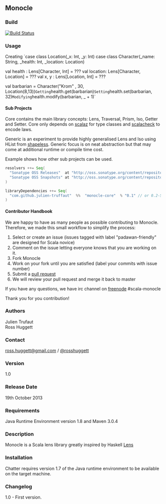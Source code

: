 ## Monocle
### Build
[![Build Status](https://api.travis-ci.org/julien-truffaut/Monocle.png?branch=master)](https://travis-ci.org/julien-truffaut/Monocle)
### Usage
Creating
 `case class Location(_x: Int, _y: Int)
  case class Character(_name: String, _health: Int, _location: Location)

  val health  : Lens[Character, Int]      = ???
  val location: Lens[Character, Location] = ???
  val x, y    : Lens[Location, Int]       = ???

  val barbarian = Character("Krom" , 30, Location(8,13))`
Getting
 `health.get(barbarian)`
Setting
 `health.set(barbarian, 32)`
Modifying
 `health.modify(barbarian, _ + 1)`
#### Sub Projects
Core contains the main library concepts: Lens, Traversal, Prism, Iso, Getter and Setter.
Core only depends on [scalaz](https://github.com/scalaz/scalaz) for type classes and [scalacheck](http://www.scalacheck.org/) to encode laws.

Generic is an experiment to provide highly generalised Lens and Iso using HList from [shapeless](https://github.com/milessabin/shapeless).
Generic focus is on neat abstraction but that may come at additional runtime or compile time cost.

Example shows how other sub projects can be used.

```scala
resolvers ++= Seq(
  "Sonatype OSS Releases"  at "http://oss.sonatype.org/content/repositories/releases/",
  "Sonatype OSS Snapshots" at "http://oss.sonatype.org/content/repositories/snapshots/"
)

libraryDependencies ++= Seq(
  "com.github.julien-truffaut"  %%  "monocle-core"  % "0.1" // or 0.2-SNAPSHOT
)
```
#### Contributor Handbook
We are happy to have as many people as possible contributing to Monocle.
Therefore, we made this small workflow to simplify the process:

1.   Select or create an issue (issues tagged with label "padawan-friendly" are designed for Scala novice)
2.   Comment on the issue letting everyone knows that you are working on it.
3.   Fork Monocle
4.   Work on your fork until you are satisfied (label your commits with issue number)
5.   Submit a [pull request](https://help.github.com/articles/using-pull-requests)
6.   We will review your pull request and merge it back to master

If you have any questions, we have irc channel on [freenode](http://webchat.freenode.net/) #scala-monocle

Thank you for you contribution!
### Authors
Julien Trufaut<br>
Ross Huggett<br>
### Contact
ross.huggett@gmail.com / [@rosshuggett](http://twitter.com/rosshuggett "@rosshuggett") </a><br>
### Version
1.0<br>
### Release Date
19th October 2013<br>
### Requirements
Java Runtime Environment version 1.8 and Maven 3.0.4<br>
### Description
Monocle is a Scala lens library greatly inspired by Haskell [Lens](https://github.com/ekmett/lens)
### Installation
Chatter requires version 1.7 of the Java runtime environment to be available on the target machine.<br>
### Changelog
1.0 - First version.<br>